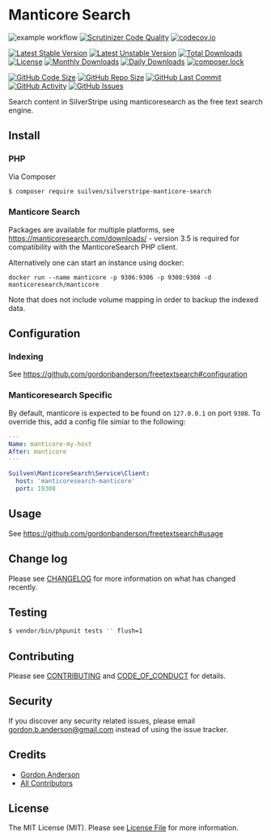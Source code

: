 # Manticore Search
![example workflow](https://github.com/gordonbanderson/silverstripe-manticore-search/actions/workflows/php.yml/badge.svg)
[![Scrutinizer Code Quality](https://scrutinizer-ci.com/g/gordonbanderson/silverstripe-manticore-search/badges/quality-score.png?b=main)](https://scrutinizer-ci.com/g/gordonbanderson/silverstripe-manticore-search/?branch=main)
[![codecov.io](https://codecov.io/github/gordonbanderson/silverstripe-manticore-search/coverage.svg?branch=main)](https://codecov.io/github/gordonbanderson/silverstripe-manticore-search?branch=main)


[![Latest Stable Version](https://poser.pugx.org/suilven/silverstripe-manticore-search/version)](https://packagist.org/packages/suilven/silverstripe-manticore-search)
[![Latest Unstable Version](https://poser.pugx.org/suilven/silverstripe-manticore-search/v/unstable)](//packagist.org/packages/suilven/silverstripe-manticore-search)
[![Total Downloads](https://poser.pugx.org/suilven/silverstripe-manticore-search/downloads)](https://packagist.org/packages/suilven/silverstripe-manticore-search)
[![License](https://poser.pugx.org/suilven/silverstripe-manticore-search/license)](https://packagist.org/packages/suilven/silverstripe-manticore-search)
[![Monthly Downloads](https://poser.pugx.org/suilven/silverstripe-manticore-search/d/monthly)](https://packagist.org/packages/suilven/silverstripe-manticore-search)
[![Daily Downloads](https://poser.pugx.org/suilven/silverstripe-manticore-search/d/daily)](https://packagist.org/packages/suilven/silverstripe-manticore-search)
[![composer.lock](https://poser.pugx.org/suilven/silverstripe-manticore-search/composerlock)](https://packagist.org/packages/suilven/silverstripe-manticore-search)

[![GitHub Code Size](https://img.shields.io/github/languages/code-size/gordonbanderson/silverstripe-manticore-search)](https://github.com/gordonbanderson/silverstripe-manticore-search)
[![GitHub Repo Size](https://img.shields.io/github/repo-size/gordonbanderson/silverstripe-manticore-search)](https://github.com/gordonbanderson/silverstripe-manticore-search)
[![GitHub Last Commit](https://img.shields.io/github/last-commit/gordonbanderson/silverstripe-manticore-search)](https://github.com/gordonbanderson/silverstripe-manticore-search)
[![GitHub Activity](https://img.shields.io/github/commit-activity/m/gordonbanderson/silverstripe-manticore-search)](https://github.com/gordonbanderson/silverstripe-manticore-search)
[![GitHub Issues](https://img.shields.io/github/issues/gordonbanderson/silverstripe-manticore-search)](https://github.com/gordonbanderson/silverstripe-manticore-search/issues)

Search content in SilverStripe using manticoresearch as the free text search engine. 

## Install
### PHP
Via Composer

``` bash
$ composer require suilven/silverstripe-manticore-search
```

### Manticore Search
Packages are available for multiple platforms, see https://manticoresearch.com/downloads/ - version 3.5 is required
for compatibility with the ManticoreSearch PHP client.

Alternatively one can start an instance using docker:

```
docker run --name manticore -p 9306:9306 -p 9308:9308 -d manticoresearch/manticore
```

Note that does not include volume mapping in order to backup the indexed data.

## Configuration
### Indexing
See https://github.com/gordonbanderson/freetextsearch#configuration
### Manticoresearch Specific
By default, manticore is expected to be found on `127.0.0.1` on port `9308`.  To override this, add a config file
simiar to the following:

```yml
---
Name: manticore-my-host
After: manticore
---

Suilven\ManticoreSearch\Service\Client:
  host: 'manticoresearch-manticore'
  port: 19308
```

## Usage

See https://github.com/gordonbanderson/freetextsearch#usage

## Change log

Please see [CHANGELOG](CHANGELOG.md) for more information on what has changed recently.

## Testing

``` bash
$ vendor/bin/phpunit tests '' flush=1
```

## Contributing

Please see [CONTRIBUTING](CONTRIBUTING.md) and [CODE_OF_CONDUCT](CODE_OF_CONDUCT.md) for details.

## Security

If you discover any security related issues, please email gordon.b.anderson@gmail.com instead of using the issue tracker.

## Credits

- [Gordon Anderson][link-author]
- [All Contributors][link-contributors]

## License

The MIT License (MIT). Please see [License File](LICENSE.md) for more information.

[ico-version]: https://img.shields.io/packagist/v/suilven/silverstripe-manticore-search.svg?style=flat-square
[ico-license]: https://img.shields.io/badge/license-MIT-brightgreen.svg?style=flat-square
[ico-travis]: https://img.shields.io/travis/suilven/silverstripe-manticore-search/main.svg?style=flat-square
[ico-scrutinizer]: https://img.shields.io/scrutinizer/coverage/g/suilven/silverstripe-manticore-search.svg?style=flat-square
[ico-code-quality]: https://img.shields.io/scrutinizer/g/suilven/silverstripe-manticore-search.svg?style=flat-square
[ico-downloads]: https://img.shields.io/packagist/dt/suilven/silverstripe-manticore-search.svg?style=flat-square

[link-packagist]: https://packagist.org/packages/suilven/silverstripe-manticore-search
[link-downloads]: https://packagist.org/packages/suilven/silverstripe-manticore-search
[link-author]: https://github.com/gordonbanderson
[link-contributors]: ../../contributors
